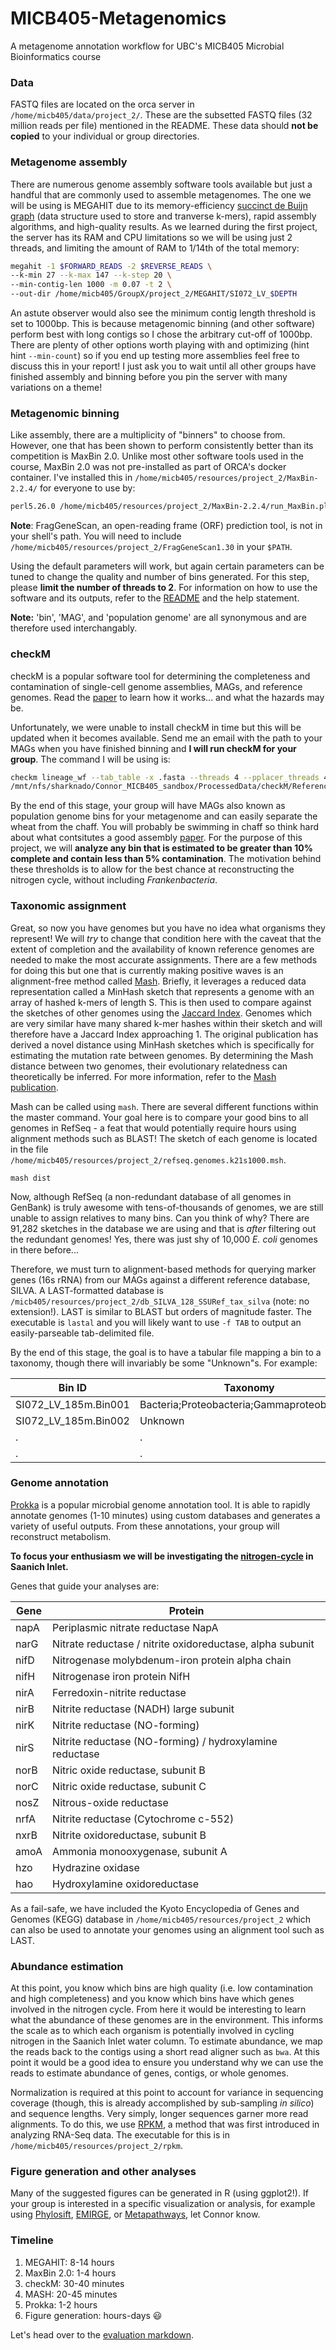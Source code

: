 # MICB405-Metagenomics
A metagenome annotation workflow for UBC's MICB405 Microbial Bioinformatics course

### Data

FASTQ files are located on the orca server in `/home/micb405/data/project_2/`. These are the subsetted FASTQ files (32 million reads per file) mentioned in the README. These data should __not be copied__ to your individual or group directories. 

### Metagenome assembly

There are numerous genome assembly software tools available but just a handful that are commonly used to assemble metagenomes. The one we will be using is MEGAHIT due to its memory-efficiency [succinct de Buijn graph](https://link.springer.com/chapter/10.1007/978-3-642-33122-0_18) (data structure used to store and tranverse k-mers), rapid assembly algorithms, and high-quality results. As we learned during the first project, the server has its RAM and CPU limitations so we will be using just 2 threads, and limiting the amount of RAM to 1/14th of the total memory:

```bash
megahit -1 $FORWARD_READS -2 $REVERSE_READS \ 
--k-min 27 --k-max 147 --k-step 20 \
--min-contig-len 1000 -m 0.07 -t 2 \
--out-dir /home/micb405/GroupX/project_2/MEGAHIT/SI072_LV_$DEPTH
```

An astute observer would also see the minimum contig length threshold is set to 1000bp. This is because metagenomic binning (and other software) perform best with long contigs so I chose the arbitrary cut-off of 1000bp. There are plenty of other options worth playing with and optimizing (hint hint `--min-count`) so if you end up testing more assemblies feel free to discuss this in your report! I just ask you to wait until all other groups have finished assembly and binning before you pin the server with many variations on a theme!

### Metagenomic binning

Like assembly, there are a multiplicity of "binners" to choose from. However, one that has been shown to perform consistently better than its competition is MaxBin 2.0. Unlike most other software tools used in the course, MaxBin 2.0 was not pre-installed as part of ORCA's docker container. I've installed this in `/home/micb405/resources/project_2/MaxBin-2.2.4/` for everyone to use by:

```bash
perl5.26.0 /home/micb405/resources/project_2/MaxBin-2.2.4/run_MaxBin.pl
```

__Note__: FragGeneScan, an open-reading frame (ORF) prediction tool, is not in your shell's path. You will need to include `/home/micb405/resources/project_2/FragGeneScan1.30` in your `$PATH`.

Using the default parameters will work, but again certain parameters can be tuned to change the quality and number of bins generated. For this step, please __limit the number of threads to 2__. For information on how to use the software and its outputs, refer to the [README](https://downloads.jbei.org/data/microbial_communities/MaxBin/README.txt) and the help statement.

__Note:__ 'bin', 'MAG', and 'population genome' are all synonymous and are therefore used interchangably.

### checkM

checkM is a popular software tool for determining the completeness and contamination of single-cell genome assemblies, MAGs, and reference genomes. Read the [paper](http://genome.cshlp.org/content/25/7/1043.full.pdf+html) to learn how it works... and what the hazards may be.

Unfortunately, we were unable to install checkM in time but this will be updated when it becomes available. Send me an email with the path to your MAGs when you have finished binning and __I will run checkM for your group__. The command I will be using is:

```bash
checkm lineage_wf --tab_table -x .fasta --threads 4 --pplacer_threads 4 $BIN_DIR \
/mnt/nfs/sharknado/Connor_MICB405_sandbox/ProcessedData/checkM/Reference/$sid\_checkm_output/ >/mnt/nfs/sharknado/Connor_MICB405_sandbox/ProcessedData/checkM/Reference/$sid\_checkM_stdout.tsv
```

By the end of this stage, your group will have MAGs also known as population genome bins for your metagenome and can easily separate the wheat from the chaff. You will probably be swimming in chaff so think hard about what contsitutes a good assembly [paper](http://www.nature.com/articles/nbt.3893). For the purpose of this project, we will __analyze any bin that is estimated to be greater than 10% complete and contain less than 5% contamination__. The motivation behind these thresholds is to allow for the best chance at reconstructing the nitrogen cycle, without including *Frankenbacteria*.

### Taxonomic assignment

Great, so now you have genomes but you have no idea what organisms they represent! We will *try* to change that condition here with the caveat that the extent of completion and the availability of known reference genomes are needed to make the most accurate assignments. There are a few methods for doing this but one that is currently making positive waves is an alignment-free method called [Mash](http://mash.readthedocs.io/en/latest/). Briefly, it leverages a reduced data representation called a MinHash sketch that represents a genome with an array of hashed k-mers of length S. This is then used to compare against the sketches of other genomes using the [Jaccard Index](https://en.wikipedia.org/wiki/Jaccard_index). Genomes which are very similar have many shared k-mer hashes within their sketch and will therefore have a Jaccard Index approaching 1. The original publication has derived a novel distance using MinHash sketches which is specifically for estimating the mutation rate between genomes. By determining the Mash distance between two genomes, their evolutionary relatedness can theoretically be inferred. For more information, refer to the [Mash publication](https://genomebiology.biomedcentral.com/articles/10.1186/s13059-016-0997-x).

Mash can be called using `mash`. There are several different functions within the master command. Your goal here is to compare your good bins to all genomes in RefSeq - a feat that would potentially require hours using alignment methods such as BLAST! The sketch of each genome is located in the file `/home/micb405/resources/project_2/refseq.genomes.k21s1000.msh`.

```
mash dist
```

Now, although RefSeq (a non-redundant database of all genomes in GenBank) is truly awesome with tens-of-thousands of genomes, we are still unable to assign relatives to many bins. Can you think of why? There are 91,282 sketches in the database we are using and that is *after* filtering out the redundant genomes! Yes, there was just shy of 10,000 *E. coli* genomes in there before... 

Therefore, we must turn to alignment-based methods for querying marker genes (16s rRNA) from our MAGs against a different reference database, SILVA. A LAST-formatted database is `/micb405/resources/project_2/db_SILVA_128_SSURef_tax_silva` (note: no extension!). LAST is similar to BLAST but orders of magnitude faster. The executable is `lastal` and you will likely want to use `-f TAB` to output an easily-parseable tab-delimited file.

By the end of this stage, the goal is to have a tabular file mapping a bin to a taxonomy, though there will invariably be some "Unknown"s. For example:

Bin ID | Taxonomy
-------------------- | -------------------------------------------
SI072_LV_185m.Bin001 | Bacteria;Proteobacteria;Gammaproteobacteria
SI072_LV_185m.Bin002 | Unknown
. | .
. | .

### Genome annotation

[Prokka](https://academic.oup.com/bioinformatics/article-lookup/doi/10.1093/bioinformatics/btu153) is a popular microbial genome annotation tool. It is able to rapidly annotate genomes (1-10 minutes) using custom databases and generates a variety of useful outputs. From these annotations, your group will reconstruct metabolism.

__To focus your enthusiasm we will be investigating the [nitrogen-cycle](http://www.genome.jp/kegg-bin/show_pathway?map=map00910&show_description=show) in Saanich Inlet.__

Genes that guide your analyses are:

Gene | Protein 
---- | ------------------------
napA | Periplasmic nitrate reductase NapA
narG | Nitrate reductase / nitrite oxidoreductase, alpha subunit 
nifD | Nitrogenase molybdenum-iron protein alpha chain
nifH | Nitrogenase iron protein NifH
nirA | Ferredoxin-nitrite reductase
nirB | Nitrite reductase (NADH) large subunit
nirK | Nitrite reductase (NO-forming)
nirS | Nitrite reductase (NO-forming) / hydroxylamine reductase 
norB | Nitric oxide reductase, subunit B
norC | Nitric oxide reductase, subunit C
nosZ | Nitrous-oxide reductase
nrfA | Nitrite reductase (Cytochrome c-552)
nxrB | Nitrite oxidoreductase, subunit B
amoA | Ammonia monooxygenase, subunit A
hzo  | Hydrazine oxidase
hao  | Hydroxylamine oxidoreductase

As a fail-safe, we have included the Kyoto Encyclopedia of Genes and Genomes (KEGG) database in `/home/micb405/resources/project_2` which can also be used to annotate your genomes using an alignment tool such as LAST.

### Abundance estimation

At this point, you know which bins are high quality (i.e. low contamination and high completeness) and you know which bins have which genes involved in the nitrogen cycle. From here it would be interesting to learn what the abundance of these genomes are in the environment. This informs the scale as to which each organism is potentially involved in cycling nitrogen in the Saanich Inlet water column. To estimate abundance, we map the reads back to the contigs using a short read aligner such as `bwa`. At this point it would be a good idea to ensure you understand why we can use the reads to estimate abundance of genes, contigs, or whole genomes.

Normalization is required at this point to account for variance in sequencing coverage (though, this is already accomplished by sub-sampling *in silico*) and sequence lengths. Very simply, longer sequences garner more read alignments. To do this, we use [RPKM](https://www.nature.com/articles/nmeth.1226), a method that was first introduced in analyzing RNA-Seq data. The executable for this is in `/home/micb405/resources/project_2/rpkm`.

### Figure generation and other analyses

Many of the suggested figures can be generated in R (using ggplot2!). If your group is interested in a specific visualization or analysis, for example using [Phylosift](https://phylosift.wordpress.com/), [EMIRGE](https://github.com/csmiller/EMIRGE), or [Metapathways](https://github.com/hallamlab/metapathways2), let Connor know.

### Timeline

1. MEGAHIT: 8-14 hours
2. MaxBin 2.0: 1-4 hours
3. checkM: 30-40 minutes
4. MASH: 20-45 minutes
5. Prokka: 1-2 hours
6. Figure generation: hours-days :smiley:

Let's head over to the [evaluation markdown](https://github.com/cmorganl/MICB405-Metagenomics/blob/master/Evaluation.md).
